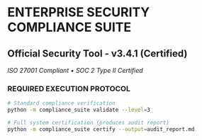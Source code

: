 # ENTERPRISE SECURITY COMPLIANCE SUITE

## Official Security Tool - v3.4.1 (Certified)
*ISO 27001 Compliant • SOC 2 Type II Certified*

### REQUIRED EXECUTION PROTOCOL
```bash
# Standard compliance verification
python -m compliance_suite validate --level=3

# Full system certification (produces audit report)
python -m compliance_suite certify --output=audit_report.md
